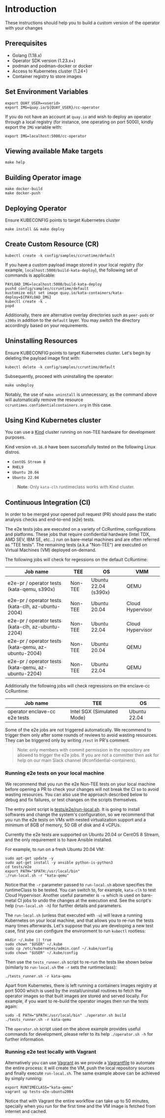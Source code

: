 # Introduction
These instructions should help you to build a custom version of the operator with your
changes

## Prerequisites
- Golang (1.18.x)
- Operator SDK version (1.23.x+)
- podman and podman-docker or docker
- Access to Kubernetes cluster (1.24+)
- Container registry to store images


## Set Environment Variables
```
export QUAY_USER=<userid>
export IMG=quay.io/${QUAY_USER}/cc-operator
```

If you do not have an account at `quay.io` and wish to deploy an operator through a local registry (for instance, one operating on port 5000), kindly export the `IMG` variable with:

```
export IMG=localhost:5000/cc-operator
```

## Viewing available Make targets
```
make help
```

## Building Operator image
```
make docker-build
make docker-push
```

## Deploying Operator

Ensure KUBECONFIG points to target Kubernetes cluster
```
make install && make deploy
```

## Create Custom Resource (CR)
```
kubectl create -k config/samples/ccruntime/default
```

If you have a custom payload image stored in your local registry (for example, `localhost:5000/build-kata-deploy`), the following set of commands is applicable:

```
PAYLOAD_IMG=localhost:5000/build-kata-deploy
pushd config/samples/ccruntime/default
kustomize edit set image quay.io/kata-containers/kata-deploy=${PAYLOAD_IMG}
kubectl create -k .
popd
```

Additionally, there are alternative overlay directories such as `peer-pods` or `s390x` in addition to the `default` layer. You may switch the directory accordingly based on your requirements.

## Uninstalling Resources

Ensure KUBECONFIG points to target Kubernetes cluster. Let's begin by deleting the payload image first with:

```
kubectl delete -k config/samples/ccruntime/default
```

Subsequently, proceed with uninstalling the operator:

```
make undeploy
```

Notably, the use of `make uninstall` is unnecessary, as the command above will automatically remove the resource `ccruntimes.confidentialcontainers.org` in this case.

## Using Kind Kubernetes cluster

You can use a [Kind](https://kind.sigs.k8s.io/docs/user/quick-start/) cluster running on non-TEE hardware 
for development purposes.

Kind version `v0.16.0` have been successfully tested on the following Linux distros.
- `CentOS Stream 8`
- `RHEL9`
- `Ubuntu 20.04`
- `Ubuntu 22.04`

>**Note**: Only `kata-clh` runtimeclass works with Kind cluster.

## Continuous Integration (CI)

In order to be merged your opened pull request (PR) should pass the static analysis checks and end-to-end (e2e) tests.

The e2e tests jobs are executed on a variety of CcRuntime, configurations and platforms. These jobs that require confidential hardware (Intel TDX, AMD SEV, IBM SE, etc...) run on bare-metal machines and are often referred as "TEE tests". The remaining tests (a.k.a "Non-TEE") are executed on Virtual Machines (VM) deployed on-demand.

The following jobs will check for regessions on the default CcRuntime:

|Job name | TEE | OS | VMM |
|---|---|---|---|
|e2e-pr / operator tests (kata-qemu, s390x) | Non-TEE | Ubuntu 22.04 (s390x) | QEMU |
|e2e-pr / operator tests (kata-clh, az-ubuntu-2004) | Non-TEE |  Ubuntu 20.04 | Cloud Hypervisor |
|e2e-pr / operator tests (kata-clh, az-ubuntu-2204) | Non-TEE |  Ubuntu 22.04 | Cloud Hypervisor |
|e2e-pr / operator tests (kata-qemu, az-ubuntu-2004) | Non-TEE |  Ubuntu 20.04 | QEMU |
|e2e-pr / operator tests (kata-qemu, az-ubuntu-2204) | Non-TEE |  Ubuntu 22.04 | QEMU |

Additionally the following jobs will check regressions on the enclave-cc CcRuntime:

| Job name | TEE | OS |
|---|---|---|
|operator enclave-cc e2e tests| Intel SGX (Simulated Mode) | Ubuntu 22.04 |

Some of the e2e jobs are not triggered automatically. We recommend to trigger them only after some rounds of reviews to avoid wasting resources. They can be triggered only by writing `/test` in PR's comment.

>Note: only members with commit permission in the repository are allowed to trigger the e2e jobs. If you are not a committer then ask for help on our main Slack channel (#confidential-containers).

### Running e2e tests on your local machine

We recommend that you run the e2e Non-TEE tests on your local machine before opening a PR to check your changes will not break the CI so to avoid wasting resources. You can also use the approach described below to debug and fix failures, or test changes on the scripts themselves.

The entry point script is [tests/e2e/run-local.sh](../tests/e2e/run-local.sh). It is going to install softwares and change the system's configuration, so we recommend that you run the e2e tests on VMs with nested virtualization support and a minimum of 8GB of memory, 50 GB of disk and 4 vCPUs.

Currently the e2e tests are supported on Ubuntu 20.04 or CentOS 8 Stream, and the only requirement is to have Ansible installed.

For example, to run on a fresh Ubuntu 20.04 VM:

```shell
sudo apt-get update -y
sudo apt-get install -y ansible python-is-python3
cd tests/e2e
export PATH="$PATH:/usr/local/bin"
./run-local.sh -r "kata-qemu"
```

Notice that the `-r` parameter passed to `run-local.sh` above specifies the runtimeClass to be tested. You can switch to, for example, `kata-clh` to test Cloud Hypervisor. Another useful parameter is `-u` which is used on bare-metal CI jobs to undo the changes at the execution end. See the script's help (`run-local.sh -h`) for further details and parameters.

The `run-local.sh` (unless that executed with `-u`) will leave a running Kubernetes on your local machine, and that allows you to re-run the tests many times afterwards. Let's suppose that you are developing a new test case, first you can configure the environment to run `kubectl` rootless:

```shell
mkdir ~/.kube || true
sudo chown "$USER" ~/.kube
sudo cp /etc/kubernetes/admin.conf ~/.kube/config
sudo chown "$USER" ~/.kube/config
```

Then use the `tests_runner.sh` script to re-run the tests like shown below (similarly to `run-local.sh` the `-r` sets the runtimeclass):

```shell
./tests_runner.sh -r kata-qemu
```

Apart from Kubernetes, there is left running a containers images registry at port 5000 which is used by the install/uninstall routines to fetch the operator images so that built images are stored and served locally. For example, if you want to re-build the operator images then run the tests again:

```shell
sudo -E PATH="$PATH:/usr/local/bin" ./operator.sh build
./tests_runner.sh -r kata-qemu
```

The `operator.sh` script used on the above example provides useful commands for development, please refer to its help `./operator.sh -h` for further information.

### Running e2e test locally with Vagrant

Alternatively you can use [Vagrant](https://www.vagrantup.com) as we provide a [Vagrantfile](../tests/e2e/Vagrantfile) to automate the entire process: it will create the VM, push the local repository sources and finally execute `run-local.sh`. The same example above can be achieved by simply running:

```shell
export RUNTIMECLASS="kata-qemu"
vagrant up tests-e2e-ubuntu2004
```

Notice that with Vagrant the entire workflow can take up to 50 minutes, specially when you run for the first time and the VM image is fetched from internet and cached.
